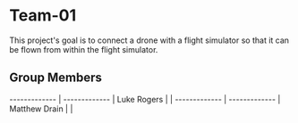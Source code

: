 # Team-01
This project's goal is to connect a drone with a flight simulator so that it can be flown from within the flight simulator. 
## Group Members
------------- | ------------- |
Luke Rogers   |               |
------------- | ------------- |
Matthew Drain |               |
